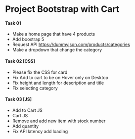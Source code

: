 # Project Bootstrap with Cart

#### Task 01
- Make a home page that have 4 products 
- Add boostrap 5
- Request API https://dummyjson.com/products/categories
- Make a dropdown that change the category

#### Task 02 [CSS]

- Please fix the CSS for card 
- Fix Add to cart to be on Hover only on Desktop
- Fix height and length for description and title
- Fix selecting category

#### Task 03 [JS]

- Add to Cart JS
- Cart JS
- Remove and add new item with stock number
- Add quantity 
- Fix API latency add loading

